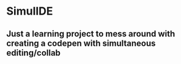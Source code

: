 # SimulIDE

## Just a learning project to mess around with creating a codepen with simultaneous editing/collab
